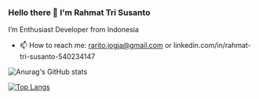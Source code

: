 ### Hello there 👋 I'm Rahmat Tri Susanto

I’m Enthusiast Developer from Indonesia 
- 📫 How to reach me: rarito.jogja@gmail.com or linkedin.com/in/rahmat-tri-susanto-540234147

![Anurag's GitHub stats](https://github-readme-stats.vercel.app/api?username=rarito83&show_icons=true&theme=algolia)

[![Top Langs](https://github-readme-stats.vercel.app/api/top-langs/?username=rarito83&layout=compact)](https://github.com/rarito83/github-readme-stats)
